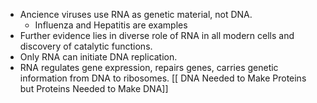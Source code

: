 
- Ancience viruses use RNA as genetic material, not DNA.
	- Influenza and Hepatitis are examples
- Further evidence lies in diverse role of RNA in all modern cells and discovery of catalytic functions.
- Only RNA can initiate DNA replication.
- RNA regulates gene expression, repairs genes, carries genetic information from DNA to ribosomes.
[[ DNA Needed to Make Proteins but Proteins Needed to Make DNA]]
